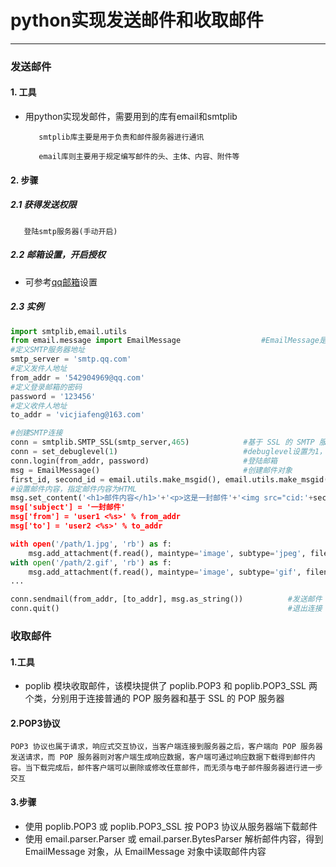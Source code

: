 # python实现发送邮件和收取邮件
___

### 发送邮件

#### 1. 工具

* 用python实现发邮件，需要用到的库有email和smtplib

         smtplib库主要是用于负责和邮件服务器进行通讯
         
         email库则主要用于规定编写邮件的头、主体、内容、附件等

#### 2. 步骤

##### 2.1 获得发送权限
    
       登陆smtp服务器(手动开启)
 
##### 2.2 邮箱设置，开启授权
   
   * 可参考[qq邮箱](https://jingyan.baidu.com/article/fedf0737af2b4035ac8977ea.html)设置

##### 2.3 实例

```python 
import smtplib,email.utils
from email.message import EmailMessage                  #EmailMessage是Python 3.x 对邮件处理
#定义SMTP服务器地址
smtp_server = 'smtp.qq.com'
#定义发件人地址
from_addr = '542904969@qq.com'
#定义登录邮箱的密码
password = '123456'
#定义收件人地址
to_addr = 'vicjiafeng@163.com'

#创建SMTP连接
conn = smtplib.SMTP_SSL(smtp_server,465)            #基于 SSL 的 SMTP 服务器的默认端口是 465
conn = set_debuglevel(1)                            #debuglevel设置为1，可以看到 SMTP 发送邮件的详细过程
conn.login(from_addr, password)                     #登陆邮箱
msg = EmailMessage()                                #创建邮件对象
first_id, second_id = email.utils.make_msgid(), email.utils.make_msgid()      #随机生成两个图片id
#设置邮件内容，指定邮件内容为HTML
msg.set_content('<h1>邮件内容</h1>'+'<p>这是一封邮件'+'<img src="cid:'+second[1:-1]+'"</p> + '来自<a href="https://....">这是网址</a>','html','utf-8')
msg['subject'] = '一封邮件'
msg['from'] = 'user1 <%s>' % from_addr
msg['to'] = 'user2 <%s>' % to_addr

with open('/path/1.jpg', 'rb') as f:
    msg.add_attachment(f.read(), maintype='image', subtype='jpeg', filename='test.png', cid = first_id)       #添加第一个附件
with open('/path/2.gif', 'rb') as f:
    msg.add_attachment(f.read(), maintype='image', subtype='gif', filename='test.gif', cid = second_id)       #添加第二个附件
...

conn.sendmail(from_addr, [to_addr], msg.as_string())          #发送邮件
conn.quit()                                                   #退出连接

```
### 收取邮件

#### 1.工具

* poplib 模块收取邮件，该模块提供了 poplib.POP3 和 poplib.POP3_SSL 两个类，分别用于连接普通的 POP 服务器和基于 SSL 的 POP 服务器

#### 2.POP3协议

`POP3 协议也属于请求，响应式交互协议，当客户端连接到服务器之后，客户端向 POP 服务器发送请求，而 POP 服务器则对客户端生成响应数据，客户端可通过响应数据下载得到邮件内容。当下载完成后，邮件客户端可以删除或修改任意邮件，而无须与电子邮件服务器进行进一步交互`

#### 3.步骤
* 使用 poplib.POP3 或 poplib.POP3_SSL 按 POP3 协议从服务器端下载邮件
* 使用 email.parser.Parser 或 email.parser.BytesParser 解析邮件内容，得到 EmailMessage 对象，从 EmailMessage 对象中读取邮件内容
      
